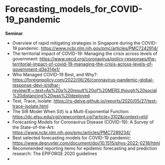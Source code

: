 # Forecasting_models_for_COVID-19_pandemic

__Seminar__  

- Overview of rapid mitigating strategies in Singapore during the COVID-19 pandemic: https://www.ncbi.nlm.nih.gov/pmc/articles/PMC7242914/
- The territorial impact of COVID-19: Managing the crisis across levels of government: https://www.oecd.org/coronavirus/policy-responses/the-territorial-impact-of-covid-19-managing-the-crisis-across-levels-of-government-d3e314e1/
- Who Managed COVID-19 Best, and Why?: https://foreignpolicy.com/2022/06/26/coronavirus-pandemic-global-response-devi-sridhar-review/#:~:text=As%20a%20result%20of%20MERS,though%20social%20distancing%20was%20deployed.
- Test, Trace, Isolate: https://rs-delve.github.io/reports/2020/05/27/test-trace-isolate.html
- The SIR Model When S(t) is a Multi-Exponential Function: https://dc.etsu.edu/cgi/viewcontent.cgi?article=3102&context=etd
- Forecasting Models for Coronavirus Disease (COVID-19): A Survey of the State-of-the-Art: https://www.ncbi.nlm.nih.gov/pmc/articles/PMC7289234/
- Best selected forecasting models for COVID-19 pandemic: https://www.degruyter.com/document/doi/10.1515/phys-2022-0218/html
- Recommended reporting items for epidemic forecasting and prediction research: The EPIFORGE 2020 guidelines
- 
  
